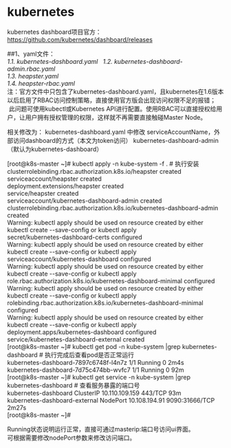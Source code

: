 # kubernetes
kubernetes dashboard项目官方：https://github.com/kubernetes/dashboard/releases

##1、yaml文件：  
 *1.1. kubernetes-dashboard.yaml*   
 *1.2. kubernetes-dashboard-admin.rbac.yaml*  
 *1.3. heapster.yaml*  
 *1.4. heapster-rbac.yaml*  
  注：官方文件中只包含了kubernetes-dashboard.yaml，且kubernetes在1.6版本以后启用了RBAC访问控制策略，直接使用官方版会出现访问权限不足的报错；
    此问题可使用kubectl或Kubernetes API进行配置。使用RBAC可以直接授权给用户，让用户拥有授权管理的权限，这样就不再需要直接触碰Master Node。

相关修改为：
kubernetes-dashboard.yaml 中修改 serviceAccountName，外部访问dashboard的方式（本文为token访问）
kubernetes-dashboard-admin（默认为kubernetes-dashboard）



[root@k8s-master ~]# kubectl apply -n kube-system -f .      # 执行安装  
clusterrolebinding.rbac.authorization.k8s.io/heapster created  
serviceaccount/heapster created  
deployment.extensions/heapster created  
service/heapster created  
serviceaccount/kubernetes-dashboard-admin created  
clusterrolebinding.rbac.authorization.k8s.io/kubernetes-dashboard-admin created  
Warning: kubectl apply should be used on resource created by either kubectl create --save-config or kubectl apply  
secret/kubernetes-dashboard-certs configured  
Warning: kubectl apply should be used on resource created by either kubectl create --save-config or kubectl apply  
serviceaccount/kubernetes-dashboard configured  
Warning: kubectl apply should be used on resource created by either kubectl create --save-config or kubectl apply  
role.rbac.authorization.k8s.io/kubernetes-dashboard-minimal configured  
Warning: kubectl apply should be used on resource created by either kubectl create --save-config or kubectl apply  
rolebinding.rbac.authorization.k8s.io/kubernetes-dashboard-minimal configured  
Warning: kubectl apply should be used on resource created by either kubectl create --save-config or kubectl apply  
deployment.apps/kubernetes-dashboard configured  
service/kubernetes-dashboard-external created  
[root@k8s-master ~]# kubectl get pod -n kube-system |grep kubernetes-dashboard     # 执行完成后查看pod是否正常运行  
kubernetes-dashboard-7897c6748f-l4n7z   1/1     Running   0          2m4s  
kubernetes-dashboard-7d75c474bb-wvfc7   1/1     Running   0          92m  
[root@k8s-master ~]# kubectl get service  -n kube-system |grep kubernetes-dashboard     # 查看服务暴露的端口号  
kubernetes-dashboard            ClusterIP   10.110.109.159   <none>        443/TCP                  93m  
kubernetes-dashboard-external   NodePort    10.108.194.91    <none>        9090:31666/TCP           2m27s  
[root@k8s-master ~]#   


Running状态说明运行正常，直接可通过masterip:端口号访问ui界面。  
可根据需要修改nodePort参数来修改访问端口。  
